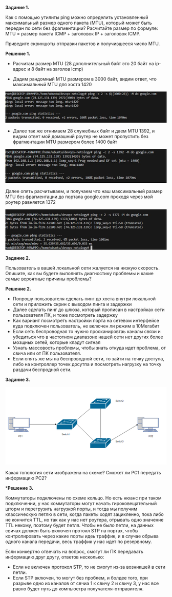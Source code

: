 **Задание 1.**

Как с помощью утилиты ping можно определить установленный максимальный размер одного пакета (MTU), который может быть передан по сети без фрагментации? Расчитайте размер по формуле: MTU = размер пакета ICMP + заголовок IP + заголовок ICMP.

Приведите скриншоты отправки пакетов и получившееся число MTU.

**Решение 1.**

- Расчитам размер MTU (28 дополнительный байт это 20 байт на ip-адрес и 8 байт на заголов icmp)

- Дадим рандомный MTU размером в 3000 байт, видим ответ, что максимальный MTU для хоста 1420

 ![alt text](https://github.com/mezhibo/Ethernet-trablshuting/blob/0284595292a841ef555be4a49a19c252b88c50e0/IMG/11.jpg)
 

- Далее так же отнимаем 28 служебных байт и даем MTU 1392, и видим ответ мой домашний роутер не может пропустить без фрагментации MTU размером более 1400 байт


![alt text](https://github.com/mezhibo/Ethernet-trablshuting/blob/0284595292a841ef555be4a49a19c252b88c50e0/IMG/2.jpg)


Далее опять расчитываем, и получаем что наш максимальный размер MTU без фрагментации до портала google.com проходя через мой роутер равняется 1372

![alt text](https://github.com/mezhibo/Ethernet-trablshuting/blob/0284595292a841ef555be4a49a19c252b88c50e0/IMG/3.jpg)



**Задание 2.**

Пользователь в вашей локальной сети жалуется на низкую скорость. Опишите, как вы будете выполнять диагностику проблемы и какие самые вероятные причины проблемы?


**Решение 2.**

- Попрошу пользователя сделать пинг до хоста внутри локальной сети и приложить скрин с выводом пинга и задержки
- Далее сделать пинг до шлюза, который прописан в настройках сети пользователя ПК, и тоже посмотреть задержку
- Как вариант посмотреть настройки порта на сетевом интерфейсе куда подключен пользователь, не включен ли режим в 10Мегабит
- Если сеть беспроводная то нужно просканировтаь каналы связи и убедиться что в частотном диапазоне нашей сети нет других более мозщных сетей, которые кладут сигнал
- Узнать массовость проблемы, чтобы знать откуда идет проблема, от свича или от ПК пользователя.
- Если опять же мы на беспроводной сети, то зайти на точку доступа, либо на контроллер точек досутпа и посмотреть нагрузку на точку раздачи беспродной сети.


**Задание 3.**

![alt text](https://github.com/mezhibo/Ethernet-trablshuting/blob/519039a09f4e5f31da68f0095c45d3db03c954ff/IMG/4.png)

Какая топология сети изображена на схеме? Сможет ли PC1 передать информацию PC2?



***Решение 3.**

Коммутаторы подключены по схеме кольцо. Но есть нюанс при таком подключении, у нас коммутаторы могут начать гироковещательный шторм и перегрузить нагрузкой порты, и тогда мы получим классическую петлю в сети, когда пакеты ходят зацикленно, пока либо не кончится TTL, но так как у нас нет роутера, отрывать одно значение TTL некому, поэтому будет петля. Чтобы не было петли, на данных свичах должен быть включен протокл STP на портах, чтобы контролировать через какие порты идеь траффик, и в случае обрыва одного канала передачи, весь траффик у нас идет по резервному.

Если конкертно отвечать на вопрос, смогут ли ПК передавать информацию друг другу, ответов несколько:

- Если не включен протокол STP, то не смогут из-за возникшей в сети петли.
- Если STP включен, то могут без проблем, и болдее того, при разрыве одно из каналов от свчиа 1 к свичу 2 и свичу 3, у нас все равно будет путь до компьюетра получателя-отправителя.




